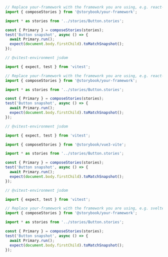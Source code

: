 ```js filename="test/Button.test.js|ts" renderer="react" language="js" tabTitle="jest"
// Replace your-framework with the framework you are using, e.g. react-vite, nextjs, nextjs-vite, etc.
import { composeStories } from '@storybook/your-framework';

import * as stories from '../stories/Button.stories';

const { Primary } = composeStories(stories);
test('Button snapshot', async () => {
  await Primary.run();
  expect(document.body.firstChild).toMatchSnapshot();
});
```

```js filename="test/Button.test.js|ts" renderer="react" language="js" tabTitle="vitest"
// @vitest-environment jsdom

import { expect, test } from 'vitest';

// Replace your-framework with the framework you are using, e.g. react-vite, nextjs, nextjs-vite, etc.
import { composeStories } from '@storybook/your-framework';

import * as stories from '../stories/Button.stories';

const { Primary } = composeStories(stories);
test('Button snapshot', async () => {
  await Primary.run();
  expect(document.body.firstChild).toMatchSnapshot();
});
```

```js filename="__tests__/Button.spec.js|ts" renderer="vue" language="js"
// @vitest-environment jsdom

import { expect, test } from 'vitest';

import { composeStories } from '@storybook/vue3-vite';

import * as stories from '../stories/Button.stories';

const { Primary } = composeStories(stories);
test('Button snapshot', async () => {
  await Primary.run();
  expect(document.body.firstChild).toMatchSnapshot();
});
```

```js filename="__tests__/Button.spec.js|ts" renderer="svelte" language="js"
// @vitest-environment jsdom

import { expect, test } from 'vitest';

// Replace your-framework with the framework you are using, e.g. sveltekit or svelte-vite
import { composeStories } from '@storybook/your-framework';

import * as stories from '../stories/Button.stories';

const { Primary } = composeStories(stories);
test('Button snapshot', async () => {
  await Primary.run();
  expect(document.body.firstChild).toMatchSnapshot();
});
```
